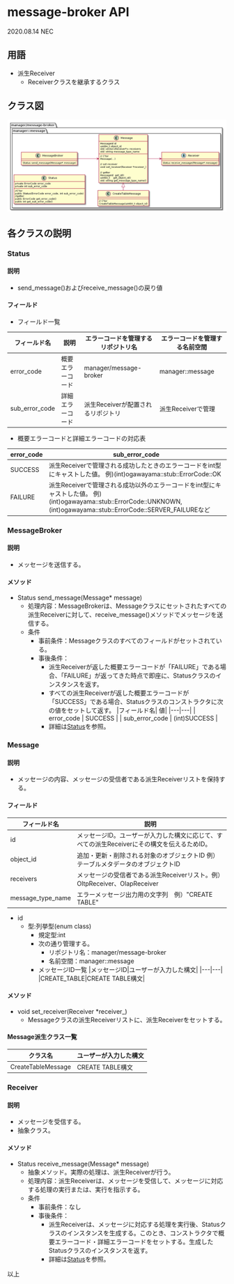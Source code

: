 # message-broker API
2020.08.14 NEC

## 用語
* 派生Receiver
  * Receiverクラスを継承するクラス

## クラス図
![](img/out/Message/Message.png)

## 各クラスの説明

### Status
#### 説明
* send_message()およびreceive_message()の戻り値

#### フィールド
* フィールド一覧

|フィールド名|説明|エラーコードを管理するリポジトリ名|エラーコードを管理する名前空間|
|---|---|---|---|
|error_code|概要エラーコード|manager/message-broker|manager::message|
|sub_error_code|詳細エラーコード|派生Receiverが配置されるリポジトリ|派生Receiverで管理|

* 概要エラーコードと詳細エラーコードの対応表

|error_code|sub_error_code|
|---|---|
|SUCCESS|派生Receiverで管理される成功したときのエラーコードをint型にキャストした値。 例)(int)ogawayama::stub::ErrorCode::OK|
|FAILURE|派生Receiverで管理される成功以外のエラーコードをint型にキャストした値。 例)(int)ogawayama::stub::ErrorCode::UNKNOWN,(int)ogawayama::stub::ErrorCode::SERVER_FAILUREなど|

### MessageBroker
#### 説明
* メッセージを送信する。

#### メソッド
* Status send_message(Message* message)
  * 処理内容：MessageBrokerは、Messageクラスにセットされたすべての派生Receiverに対して、receive_message()メソッドでメッセージを送信する。
  * 条件
    * 事前条件：Messageクラスのすべてのフィールドがセットされている。
    * 事後条件：
      * 派生Receiverが返した概要エラーコードが「FAILURE」である場合、「FAILURE」が返ってきた時点で即座に、Statusクラスのインスタンスを返す。
      * すべての派生Receiverが返した概要エラーコードが「SUCCESS」である場合、Statusクラスのコンストラクタに次の値をセットして返す。
          |フィールド名| 値|
          |---|---|
          | error_code | SUCCESS | 
          | sub_error_code | (int)SUCCESS |
      * 詳細は[Status](#status)を参照。

### Message
#### 説明
* メッセージの内容、メッセージの受信者である派生Receiverリストを保持する。

#### フィールド
|フィールド名|説明|
|---|---|
|id|メッセージID。ユーザーが入力した構文に応じて、すべての派生Receiverにその構文を伝えるためID。|
|object_id|追加・更新・削除される対象のオブジェクトID 例）テーブルメタデータのオブジェクトID|
|receivers|メッセージの受信者である派生Receiverリスト。例）OltpReceiver、OlapReceiver|
|message_type_name|エラーメッセージ出力用の文字列　例）"CREATE TABLE"|

* id
  * 型:列挙型(enum class)
    * 規定型:int
    * 次の通り管理する。
      * リポジトリ名：manager/message-broker
      * 名前空間：manager::message 
    * メッセージID一覧
      |メッセージID|ユーザーが入力した構文|
      |---|---|
      |CREATE_TABLE|CREATE TABLE構文|

#### メソッド
* void set_receiver(Receiver *receiver_)
  * Messageクラスの派生Receiverリストに、派生Receiverをセットする。

#### Message派生クラス一覧

|クラス名|ユーザーが入力した構文|
|---|---|
|CreateTableMessage|CREATE TABLE構文|

### Receiver
#### 説明
* メッセージを受信する。
* 抽象クラス。

#### メソッド
* Status receive_message(Message* message)
  * 抽象メソッド。実際の処理は、派生Receiverが行う。
  * 処理内容：派生Receiverは、メッセージを受信して、メッセージに対応する処理の実行または、実行を指示する。
  * 条件
    * 事前条件：なし
    * 事後条件：
      * 派生Receiverは、メッセージに対応する処理を実行後、Statusクラスのインスタンスを生成する。このとき、コンストラクタで概要エラーコード・詳細エラーコードをセットする。生成したStatusクラスのインスタンスを返す。
      * 詳細は[Status](#status)を参照。

以上
